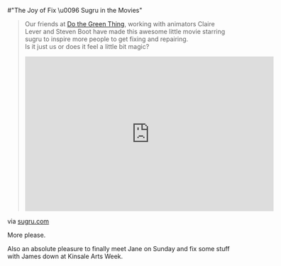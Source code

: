 #"The Joy of Fix \u0096 Sugru in the Movies"


 <div class="posterous_bookmarklet_entry">
 <blockquote class="posterous_long_quote"><p>Our friends at <a href="http://www.dothegreenthing.com/blog">Do the Green Thing</a>, working with animators Claire Lever and Steven Boot have made this awesome little movie starring sugru to inspire more people to get fixing and repairing.<br />
Is it just us or does it feel a little bit magic?</p>
<p><iframe src="http://www.youtube.com/embed/gVynPRAecvU" allowfullscreen="" frameborder="0" height="349" width="560"></iframe></p></blockquote>

<div class="posterous_quote_citation">via <a href="http://sugru.com/blog/the-joy-of-fix/">sugru.com</a></div>
 <p>More please.
</p><p>Also an absolute pleasure to finally meet Jane on Sunday and fix some stuff with James down at Kinsale Arts Week.</p></div>
 